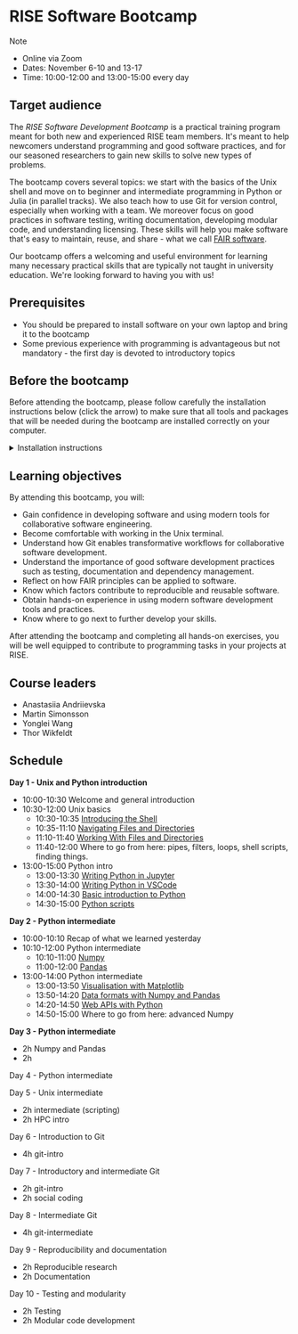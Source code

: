 # RISE Software Bootcamp

> [!NOTE]
> - Online via Zoom
> - Dates: November 6-10 and 13-17
> - Time: 10:00-12:00 and 13:00-15:00 every day

## Target audience

The *RISE Software Development Bootcamp* is a practical training program meant for both new and experienced RISE team members. It's meant to help newcomers understand programming and good software practices, and for our seasoned researchers to gain new skills to solve new types of problems.

The bootcamp covers several topics: we start with the basics of the Unix shell and move on to beginner and intermediate programming in Python or Julia (in parallel tracks). We also teach how to use Git for version control, especially when working with a team. We moreover focus on good practices in software testing, writing documentation, developing modular code, and understanding licensing. These skills will help you make software that's easy to maintain, reuse, and share - what we call [FAIR software](https://www.nature.com/articles/s41597-022-01710-x).

 
Our bootcamp offers a welcoming and useful environment for learning many necessary practical skills that are typically not taught in university education. We're looking forward to having you with us!

## Prerequisites

- You should be prepared to install software on your own laptop and bring it to the bootcamp
- Some previous experience with programming is advantageous but not mandatory - the first day is devoted to introductory topics 

## Before the bootcamp

Before attending the bootcamp, please follow carefully the installation instructions below (click the arrow) to make sure that all tools and packages that will be needed during the bootcamp are installed correctly on your computer.

<details>
  <summary>Installation instructions</summary>
 
WRITEME
</details>

## Learning objectives

By attending this bootcamp, you will:

- Gain confidence in developing software and using modern tools for collaborative software engineering.
- Become comfortable with working in the Unix terminal.
- Understand how Git enables transformative workflows for collaborative software development.
- Understand the importance of good software development practices such as testing, documentation and dependency management.
- Reflect on how FAIR principles can be applied to software.
- Know which factors contribute to reproducible and reusable software.
- Obtain hands-on experience in using modern software development tools and practices.
- Know where to go next to further develop your skills.

After attending the bootcamp and completing all hands-on exercises, you will be well equipped to contribute to programming tasks in your projects at RISE.  

## Course leaders

- Anastasiia Andriievska
- Martin Simonsson
- Yonglei Wang
- Thor Wikfeldt

## Schedule

**Day 1 - Unix and Python introduction**

- 10:00-10:30 Welcome and general introduction
- 10:30-12:00 Unix basics
  - 10:30-10:35 [Introducing the Shell](https://swcarpentry.github.io/shell-novice/instructor/01-intro.html)
  - 10:35-11:10 [Navigating Files and Directories](https://swcarpentry.github.io/shell-novice/instructor/02-filedir.html)
  - 11:10-11:40 [Working With Files and Directories](https://swcarpentry.github.io/shell-novice/instructor/03-create.html)
  - 11:40-12:00 Where to go from here: pipes, filters, loops, shell scripts, finding things.
- 13:00-15:00 Python intro
  - 13:00-13:30 [Writing Python in Jupyter](https://aaltoscicomp.github.io/python-for-scicomp/jupyter/)
  - 13:30-14:00 [Writing Python in VSCode](https://code.visualstudio.com/docs/introvideos/basics)
  - 14:00-14:30 [Basic introduction to Python](https://aaltoscicomp.github.io/python-for-scicomp/python/)
  - 14:30-15:00 [Python scripts](https://aaltoscicomp.github.io/python-for-scicomp/scripts/)


**Day 2 - Python intermediate**

- 10:00-10:10 Recap of what we learned yesterday
- 10:10-12:00 Python intermediate
    - 10:10-11:00 [Numpy](https://aaltoscicomp.github.io/python-for-scicomp/numpy/)
    - 11:00-12:00 [Pandas](https://aaltoscicomp.github.io/python-for-scicomp/pandas/)
- 13:00-14:00 Python intermediate
    - 13:00-13:50 [Visualisation with Matplotlib](https://aaltoscicomp.github.io/python-for-scicomp/data-visualization/)
    - 13:50-14:20 [Data formats with Numpy and Pandas](https://aaltoscicomp.github.io/python-for-scicomp/data-formats/)
    - 14:20-14:50 [Web APIs with Python](https://aaltoscicomp.github.io/python-for-scicomp/web-apis/)
    - 14:50-15:00 Where to go from here: advanced Numpy

    
**Day 3 - Python intermediate**

- 2h Numpy and Pandas
- 2h


Day 4 - Python intermediate



Day 5 - Unix intermediate

- 2h intermediate (scripting)
- 2h HPC intro

Day 6 - Introduction to Git 

- 4h git-intro


Day 7 - Introductory and intermediate Git 

- 2h git-intro
- 2h social coding

Day 8 - Intermediate Git 

- 4h git-intermediate


Day 9 - Reproducibility and documentation

- 2h Reproducible research
- 2h Documentation


Day 10 - Testing and modularity

- 2h Testing
- 2h Modular code development




